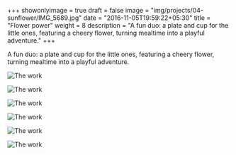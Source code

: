 +++
showonlyimage = true
draft = false
image = "img/projects/04-sunflower/IMG_5689.jpg"
date = "2016-11-05T19:59:22+05:30"
title = "Flower power"
weight = 8
description = "A fun duo: a plate and cup for the little ones, featuring a cheery flower, turning mealtime into a playful adventure."
+++

A fun duo: a plate and cup for the little ones, featuring a cheery flower, turning mealtime into a playful adventure.

![The work][1]

![The work][2]

![The work][3]

![The work][4]

![The work][5]

![The work][6]

[1]: /img/projects/04-sunflower/IMG_5678.jpg
[2]: /img/projects/04-sunflower/IMG_5681.jpg
[3]: /img/projects/04-sunflower/IMG_5682.jpg
[4]: /img/projects/04-sunflower/IMG_5686.jpg
[5]: /img/projects/04-sunflower/IMG_5688.jpg
[6]: /img/projects/04-sunflower/IMG_5689.jpg

